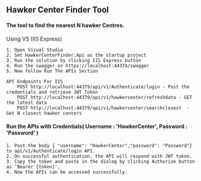 <h2>Hawker Center Finder Tool</h2>

<h4>The tool to find the nearest N  hawker Centres. </h4>

  Using VS (IIS Express)
  
    1. Open Visual Studio
    2. Set HawkerCenterFinder.Api as the startup project
    3. Run the solution by clicking IIS Express button
    4. Run the swagger on https://localhost:44374/swagger
    5. Now follow Run The APIs Section

	API Endpoints For IIS
		POST http://localhost:44379/api/v1/Authenticate/login - Post the credentials and retrieve JWT Token
		POST http://localhost:44379/api/v1/hawkercenter/refreshdata - GET the latest data
		POST http://localhost:44379/api/v1/hawkercenter/searchclosest  - Get N closest hawker centers


<h4> Run the APIs with Credentials( Username : 'HawkerCenter',  Password : 'Password' )</h4>

	1. Post the body { "username": "HawkerCenter","password": "Password"} to api/v1/Authenticate/login API.
	2. On successful authentication, the API will respond with JWT token.
	3. Copy the token and paste in the dialog by clicking Authorize button as 'Bearer {token}',
	4. Now the APIs can be accessed successfully. 
